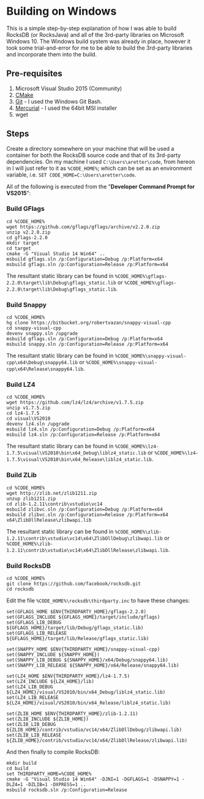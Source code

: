 # Building on Windows

This is a simple step-by-step explanation of how I was able to build RocksDB (or RocksJava) and all of the 3rd-party libraries on Microsoft Windows 10. The Windows build system was already in place, however it took some trial-and-error for me to be able to build the 3rd-party libraries and incorporate them into the build.

## Pre-requisites
1. Microsoft Visual Studio 2015 (Community)
2. [CMake](https://cmake.org/)
3. [Git](https://git-scm.com/downloads) - I used the Windows Git Bash.
4. [Mercurial](https://www.mercurial-scm.org/wiki/Download) - I used the 64bit MSI installer
5. wget

## Steps

Create a directory somewhere on your machine that will be used a container for both the RocksDB source code and that of its 3rd-party dependencies. On my machine I used `C:\Users\aretter\code`, from hereon in I will just refer to it as `%CODE_HOME%`; which can be set as an environment variable, i.e. `SET CODE_HOME=C:\Users\aretter\code`.

All of the following is executed from the "**Developer Command Prompt for VS2015**":

### Build GFlags
```
cd %CODE_HOME%
wget https://github.com/gflags/gflags/archive/v2.2.0.zip
unzip v2.2.0.zip
cd gflags-2.2.0
mkdir target
cd target
cmake -G "Visual Studio 14 Win64" ..
msbuild gflags.sln /p:Configuration=Debug /p:Platform=x64
msbuild gflags.sln /p:Configuration=Release /p:Platform=x64
```

The resultant static library can be found in `%CODE_HOME%\gflags-2.2.0\target\lib\Debug\gflags_static.lib` or `%CODE_HOME%\gflags-2.2.0\target\lib\Debug\gflags_static.lib`.


### Build Snappy
```
cd %CODE_HOME%
hg clone https://bitbucket.org/robertvazan/snappy-visual-cpp
cd snappy-visual-cpp
devenv snappy.sln /upgrade
msbuild gflags.sln /p:Configuration=Debug /p:Platform=x64
msbuild snappy.sln /p:Configuration=Release /p:Platform=x64
```

The resultant static library can be found in `%CODE_HOME%\snappy-visual-cpp\x64\Debug\snappy64.lib` or `%CODE_HOME%\snappy-visual-cpp\x64\Release\snappy64.lib`.


### Build LZ4
```
cd %CODE_HOME%
wget https://github.com/lz4/lz4/archive/v1.7.5.zip
unzip v1.7.5.zip
cd lz4-1.7.5
cd visual\VS2010
devenv lz4.sln /upgrade
msbuild lz4.sln /p:Configuration=Debug /p:Platform=x64
msbuild lz4.sln /p:Configuration=Release /p:Platform=x64
```

The resultant static library can be found in `%CODE_HOME%\lz4-1.7.5\visual\VS2010\bin\x64_Debug\liblz4_static.lib` or `%CODE_HOME%\lz4-1.7.5\visual\VS2010\bin\x64_Release\liblz4_static.lib`.


### Build ZLib
```
cd %CODE_HOME%
wget http://zlib.net/zlib1211.zip
unzup zlib1211.zip
cd zlib-1.2.11\contrib\vstudio\vc14
msbuild zlibvc.sln /p:Configuration=Debug /p:Platform=x64
msbuild zlibvc.sln /p:Configuration=Release /p:Platform=x64
x64\ZlibDllRelease\zlibwapi.lib
```

The resultant static library can be found in `%CODE_HOME%\zlib-1.2.11\contrib\vstudio\vc14\x64\ZlibDllDebug\zlibwapi.lib` or `%CODE_HOME%\zlib-1.2.11\contrib\vstudio\vc14\x64\ZlibDllRelease\zlibwapi.lib`.


### Build RocksDB
```
cd %CODE_HOME%
git clone https://github.com/facebook/rocksdb.git
cd rocksdb
```

Edit the file `%CODE_HOME%\rocksdb\thirdparty.inc` to have these changes:

```
set(GFLAGS_HOME $ENV{THIRDPARTY_HOME}/gflags-2.2.0)
set(GFLAGS_INCLUDE ${GFLAGS_HOME}/target/include/gflags)
set(GFLAGS_LIB_DEBUG ${GFLAGS_HOME}/target/lib/Debug/gflags_static.lib)
set(GFLAGS_LIB_RELEASE ${GFLAGS_HOME}/target/lib/Release/gflags_static.lib)

set(SNAPPY_HOME $ENV{THIRDPARTY_HOME}/snappy-visual-cpp)
set(SNAPPY_INCLUDE ${SNAPPY_HOME})
set(SNAPPY_LIB_DEBUG ${SNAPPY_HOME}/x64/Debug/snappy64.lib)
set(SNAPPY_LIB_RELEASE ${SNAPPY_HOME}/x64/Release/snappy64.lib)

set(LZ4_HOME $ENV{THIRDPARTY_HOME}/lz4-1.7.5)
set(LZ4_INCLUDE ${LZ4_HOME}/lib)
set(LZ4_LIB_DEBUG ${LZ4_HOME}/visual/VS2010/bin/x64_Debug/liblz4_static.lib)
set(LZ4_LIB_RELEASE ${LZ4_HOME}/visual/VS2010/bin/x64_Release/liblz4_static.lib)

set(ZLIB_HOME $ENV{THIRDPARTY_HOME}/zlib-1.2.11)
set(ZLIB_INCLUDE ${ZLIB_HOME})
set(ZLIB_LIB_DEBUG ${ZLIB_HOME}/contrib/vstudio/vc14/x64/ZlibDllDebug/zlibwapi.lib)
set(ZLIB_LIB_RELEASE ${ZLIB_HOME}/contrib/vstudio/vc14/x64/ZlibDllRelease/zlibwapi.lib)
```

And then finally to compile RocksDB:
```
mkdir build
cd build
set THIRDPARTY_HOME=%CODE_HOME%
cmake -G "Visual Studio 14 Win64" -DJNI=1 -DGFLAGS=1 -DSNAPPY=1 -DLZ4=1 -DZLIB=1 -DXPRESS=1 ..
msbuild rocksdb.sln /p:Configuration=Release
```
